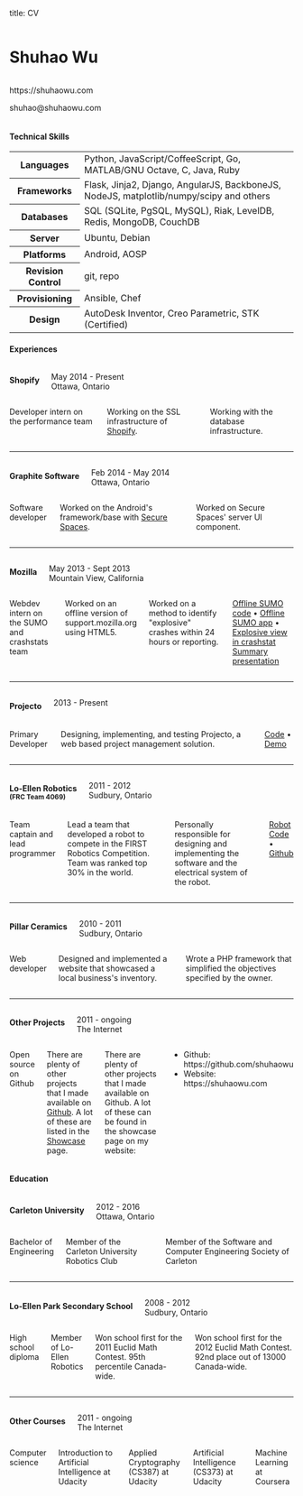 title: CV

<div class="row cv-title-print print-only">
  <div class="large-8 columns">
    <h1 class="light-weight" id="cvname">
      Shuhao Wu
    </h1>
  </div>
  <div class="large-4 columns">
    <div id="cvinfo">
      <p>
        https://shuhaowu.com
      </p>
      <p>
        shuhao@shuhaowu.com
      </p>
    </div>
  </div>
</div>

<h4 class="section-title">Technical Skills</h4>
<table class="cv">
  <tbody>
    <tr>
      <th>Languages</th>
      <td>Python, JavaScript/CoffeeScript, Go, MATLAB/GNU Octave, C, Java, Ruby</td>
    </tr>
    <tr>
      <th>Frameworks</th>
      <td>Flask, Jinja2, Django, AngularJS, BackboneJS, NodeJS, matplotlib/numpy/scipy and others</td>
    </tr>
    <tr>
      <th>Databases</th>
      <td>SQL (SQLite, PgSQL, MySQL), Riak, LevelDB, Redis, MongoDB, CouchDB</td>
    </tr>
    <tr>
      <th>Server</th>
      <td>Ubuntu, Debian</td>
    </tr>
    <tr>
      <th>Platforms</th>
      <td>Android, AOSP</td>
    </tr>
    <tr>
      <th>Revision Control</th>
      <td>git, repo</td>
    </tr>
    <tr>
      <th>Provisioning</th>
      <td>Ansible, Chef</td>
    </tr>
    <tr>
      <th>Design</th>
      <td>AutoDesk Inventor, Creo Parametric, STK (Certified)</td>
    </tr>
  </tbody>
</table>

<h4 class="section-title">Experiences</h4>

<div class="row cv">
  <div class="large-4 columns">
    <h4>Shopify</h4>
    <p>May 2014 - Present <br /> Ottawa, Ontario</p>
  </div>
  <div class="large-8 columns">
    <p>Developer intern on the performance team</p>
    <p>Working on the SSL infrastructure of <a href="http://shopify.com">Shopify</a>.</p>
    <p>Working with the database infrastructure.</p>
  </div>
</div>

<hr />

<div class="row cv">
  <div class="large-4 columns">
    <h4>Graphite Software</h4>
    <p>Feb 2014 - May 2014 <br /> Ottawa, Ontario</p>
  </div>
  <div class="large-8 columns">
    <p>Software developer</p>
    <p>Worked on the Android's framework/base with
       <a href="http://www.securespaces.com/">Secure Spaces</a>.
    </p>
    <p>Worked on Secure Spaces' server UI component.</p>
  </div>
</div>

<hr />

<div class="row cv">
  <div class="large-4 columns">
    <h4>Mozilla</h4>
    <p>May 2013 - Sept 2013 <br /> Mountain View, California</p>
  </div>
  <div class="large-8 columns">
    <p>Webdev intern on the SUMO and crashstats team</p>
    <p>Worked on an offline version of support.mozilla.org using HTML5.</p>
    <p>Worked on a method to identify "explosive" crashes within 24 hours or reporting.</p>
    <p class="hide-on-print"><a href="https://github.com/mozilla/osumo">Offline SUMO code</a>
      &#8226;
      <a href="http://osumo.paas.allizom.org">Offline SUMO app</a>
      &#8226;
      <a href="http://crash-stats.mozilla.com/explosive">Explosive view in crashstat</a>
      <br />
    <a href="https://air.mozilla.org/intern-presentation-wu/">Summary presentation</a></p>
  </div>
</div>

<hr />

<div class="row cv">
  <div class="large-4 columns">
    <h4>Projecto</h4>
    <p>2013 - Present <br /></p>
  </div>
  <div class="large-8 columns">
    <p>Primary Developer</p>
    <p>Designing, implementing, and testing Projecto, a web based project management solution.</p>
    <p class="hide-on-print">
      <a href="https://github.com/shuhaowu/projecto">Code</a>
      &#8226;
      <a href="https://getprojecto.com">Demo</a>
    </p>
  </div>
</div>

<hr />

<div class="row cv">
  <div class="large-4 columns">
    <h4>Lo-Ellen Robotics <br class="print-only" /><small>(FRC Team 4069)</small></h4>
    <p>2011 - 2012 <br /> Sudbury, Ontario</p>
  </div>
  <div class="large-8 columns">
    <p>Team captain and lead programmer</p>
    <p>Lead a team that developed a robot to compete in the FIRST Robotics Competition. Team was ranked top 30% in the world.</p>
    <p>Personally responsible for designing and implementing the software and the electrical system of the robot.</p>
    <p class="hide-on-print"><a href="https://github.com/FRCTeam4069/RobotCode2012">Robot Code</a>
        &#8226;
        <a href="https://github.com/FRCTeam4069">Github</a></p>
  </div>
</div>

<hr />

<div class="row cv">
  <div class="large-4 columns">
    <h4>Pillar Ceramics</h4>
    <p>2010 - 2011 <br /> Sudbury, Ontario</p>
  </div>
  <div class="large-8 columns">
    <p>Web developer</p>
    <p>Designed and implemented a website that showcased a local business's inventory.</p>
    <p>Wrote a PHP framework that simplified the objectives specified by the owner.</p>
  </div>
</div>

<hr />

<div class="row cv separate">
  <div class="large-4 columns">
    <h4>Other Projects</h4>
    <p>2011 - ongoing <br /> The Internet</p>
  </div>
  <div class="large-8 columns">
    <p>Open source on Github</p>
    <p class="hide-on-print">There are plenty of other projects that I made available on <a href="https://github.com/shuhaowu">Github</a>. A lot of these
      are listed in the <a href="/showcase">Showcase</a> page.</p>
    <p class="print-only">
      There are plenty of other projects that I made available on Github. A
      lot of these can be found in the showcase page on my website:
    </p>
    <ul class="print-only">
      <li>Github: https://github.com/shuhaowu</li>
      <li>Website: https://shuhaowu.com</li>
    </ul>
  </div>
</div>

<h4 class="section-title">Education</h4>

<div class="row cv">
  <div class="large-4 columns">
    <h4>Carleton University</h4>
    <p>2012 - 2016 <br /> Ottawa, Ontario</p>
  </div>
  <div class="large-8 columns">
    <p>Bachelor of Engineering<span id="aero"></span></p>
    <p>Member of the Carleton University Robotics Club</p>
    <p>Member of the Software and Computer Engineering Society of Carleton</p>
  </div>
</div>

<hr />

<div class="row cv">
  <div class="large-4 columns">
    <h4>Lo-Ellen Park Secondary School</h4>
    <p>2008 - 2012 <br /> Sudbury, Ontario</p>
  </div>
  <div class="large-8 columns">
    <p>High school diploma</p>
    <p>Member of Lo-Ellen Robotics</p>
    <p>Won school first for the 2011 Euclid Math Contest. <span data-tooltip class="has-tip" title="Scored 75/100">95th percentile</span> Canada-wide.</p>
    <p>Won school first for the 2012 Euclid Math Contest. <span data-tooltip class="has-tip" title="Scored 82/100">92nd place out of 13000</span> Canada-wide.</p>
  </div>
</div>

<hr />

<div class="row cv">
  <div class="large-4 columns">
    <h4>Other Courses</h4>
    <p>2011 - ongoing <br /> The Internet</p>
  </div>
  <div class="large-8 columns">
    <p>Computer science</p>
    <p>Introduction to Artificial Intelligence at Udacity</p>
    <p>Applied Cryptography (CS387) at Udacity</p>
    <p>Artificial Intelligence (CS373) at Udacity</p>
    <p>Machine Learning at Coursera</p>
  </div>
</div>

<script>
var r = Math.random();
if (r < 0.3 && atob) {
  document.getElementById("aero").innerHTML = atob("IGluIEFlcm9zcGFjZQ==");
}
</script>
